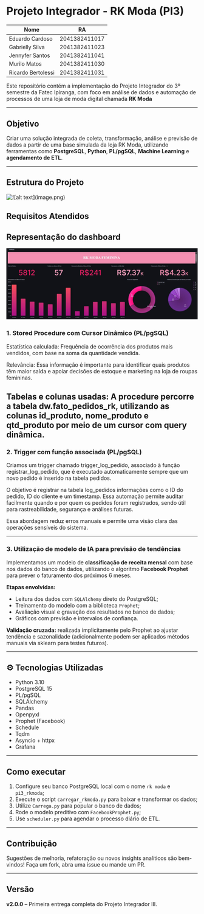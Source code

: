 # Projeto Integrador - RK Moda (PI3) 


| Nome                 | RA          |
|----------------------|-------------|
|Eduardo Cardoso       |2041382411017|
|Gabrielly Silva       |2041382411023|
|Jennyfer Santos       |2041382411041|
|Murilo Matos          |2041382411030|
|Ricardo Bertolessi    |2041382411031|


Este repositório contém a implementação do Projeto Integrador do 3º semestre da Fatec Ipiranga, com foco em análise de dados e automação de processos de uma loja de moda digital chamada **RK Moda**

---

## Objetivo

Criar uma solução integrada de coleta, transformação, análise e previsão de dados a partir de uma base simulada da loja RK Moda, utilizando ferramentas como **PostgreSQL**, **Python**, **PL/pgSQL**, **Machine Learning** e **agendamento de ETL**.

---

## Estrutura do Projeto

![!\[alt text\](image.png)](image.png)

## Requisitos Atendidos

## Representação do dashboard 

![!\[alt text\](image.png)](sss.jpg)

### 1. Stored Procedure com Cursor Dinâmico (PL/pgSQL)

Estatística calculada: Frequência de ocorrência dos produtos mais vendidos, com base na soma da quantidade vendida.

Relevância: Essa informação é importante para identificar quais produtos têm maior saída e apoiar decisões de estoque e marketing na loja de roupas femininas.

Tabelas e colunas usadas: A procedure percorre a tabela dw.fato_pedidos_rk, utilizando as colunas id_produto, nome_produto e qtd_produto por meio de um cursor com query dinâmica.
---

### 2. Trigger com função associada (PL/pgSQL)

Criamos um trigger chamado trigger_log_pedido, associado à função registrar_log_pedido, que é executado automaticamente sempre que um novo pedido é inserido na tabela pedidos.

O objetivo é registrar na tabela log_pedidos informações como o ID do pedido, ID do cliente e um timestamp. Essa automação permite auditar facilmente quando e por quem os pedidos foram registrados, sendo útil para rastreabilidade, segurança e análises futuras.

Essa abordagem reduz erros manuais e permite uma visão clara das operações sensíveis do sistema.

---

### 3. Utilização de modelo de IA para previsão de tendências

Implementamos um modelo de **classificação de receita mensal** com base nos dados do banco de dados, utilizando o algoritmo **Facebook Prophet** para prever o faturamento dos próximos 6 meses.

**Etapas envolvidas:**
- Leitura dos dados com `SQLAlchemy` direto do PostgreSQL;
- Treinamento do modelo com a biblioteca `Prophet`;
- Avaliação visual e gravação dos resultados no banco de dados;
- Gráficos com previsão e intervalos de confiança.

**Validação cruzada:** realizada implicitamente pelo Prophet ao ajustar tendência e sazonalidade (adicionalmente podem ser aplicados métodos manuais via sklearn para testes futuros).

---

## ⚙️ Tecnologias Utilizadas

- Python 3.10
- PostgreSQL 15
- PL/pgSQL
- SQLAlchemy
- Pandas
- Openpyxl
- Prophet (Facebook)
- Schedule
- Tqdm
- Asyncio + httpx
- Grafana
---



## Como executar

1. Configure seu banco PostgreSQL local com o nome `rk moda` e `pi3_rkmoda`;
2. Execute o script `carregar_rkmoda.py` para baixar e transformar os dados;
3. Utilize `Carrega.py` para popular o banco de dados;
4. Rode o modelo preditivo com `FacebookProphet.py`;
5. Use `scheduler.py` para agendar o processo diário de ETL.

---

## Contribuição

Sugestões de melhoria, refatoração ou novos insights analíticos são bem-vindos! Faça um fork, abra uma issue ou mande um PR.

---

## Versão

**v2.0.0** – Primeira entrega completa do Projeto Integrador III.

